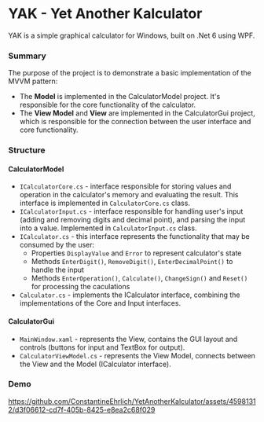 # YAK - Yet Another Kalculator
YAK is a simple graphical calculator for Windows, built on .Net 6 using WPF.

### Summary
The purpose of the project is to demonstrate a basic implementation of the MVVM pattern:
- The **Model** is implemented in the CalculatorModel project. It's responsible for the core functionality of the calculator.
- The **View Model** and **View** are implemented in the CalculatorGui project, which is responsible for the connection between the user interface and core functionality.

### Structure
#### CalculatorModel
- `ICalculatorCore.cs` - interface responsible for storing values and operation in the calculator's memory and evaluating the result. This interface is implemented in `CalculatorCore.cs` class.
- `ICalculatorInput.cs` - interface responsible for handling user's input (adding and removing digits and decimal point), and parsing the input into a value. Implemented in `CalculatorInput.cs` class.
- `ICalculator.cs` - this interface represents the functionality that may be consumed by the user:
    - Properties `DisplayValue` and `Error` to represent calculator's state
    - Methods `EnterDigit()`, `RemoveDigit()`, `EnterDecimalPoint()` to handle the input
    - Methods `EnterOperation()`, `Calculate()`, `ChangeSign()` and `Reset()` for processing the caculations
- `Calculator.cs` - implements the ICalculator interface, combining the implementations of the Core and Input interfaces.

#### CalculatorGui
- `MainWindow.xaml` - represents the View, contains the GUI layout and controls (buttons for input and TextBox for output).
- `CalculatorViewModel.cs` - represents the View Model, connects between the View and the Model (ICalculator interface).  


### Demo
https://github.com/ConstantineEhrlich/YetAnotherKalculator/assets/45981312/d3f06612-cd7f-405b-8425-e8ea2c68f029

